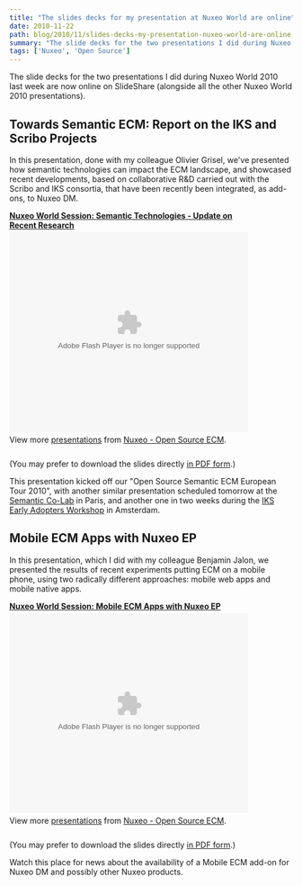 ```yaml
---
title: "The slides decks for my presentation at Nuxeo World are online"
date: 2010-11-22
path: blog/2010/11/slides-decks-my-presentation-nuxeo-world-are-online
summary: "The slide decks for the two presentations I did during Nuxeo World 2010 last week are now online on SlideShare (alongside all the other Nuxeo World 2010 presentations)."
tags: ['Nuxeo', 'Open Source']
---
```


<p>The slide decks for the two presentations I did during Nuxeo World 2010 last week are now online on SlideShare (alongside all the other Nuxeo World 2010 presentations).</p>

<h2>Towards Semantic ECM: Report on the IKS and Scribo Projects</h2>

<p>In this presentation, done with my colleague Olivier Grisel, we've presented how semantic technologies can impact the ECM landscape, and showcased recent developments, based on collaborative R&amp;D carried out with the Scribo and IKS consortia, that have been recently been integrated, as add-ons, to Nuxeo DM. </p>

<div style="width:425px" id="__ss_5861380"><strong style="display:block;margin:12px 0 4px"><a href="http://www.slideshare.net/nuxeo/semantic-technologies-update-on-recent-research" title="Nuxeo World Session: Semantic Technologies - Update on Recent Research">Nuxeo World Session: Semantic Technologies - Update on Recent Research</a></strong><object id="__sse5861380" width="425" height="355"><param name="movie" value="http://static.slidesharecdn.com/swf/ssplayer2.swf?doc=nw-semantic-ecm-101122084209-phpapp02&amp;stripped_title=semantic-technologies-update-on-recent-research&amp;userName=nuxeo"><param name="allowFullScreen" value="true"><param name="allowScriptAccess" value="always"><embed name="__sse5861380" src="http://static.slidesharecdn.com/swf/ssplayer2.swf?doc=nw-semantic-ecm-101122084209-phpapp02&amp;stripped_title=semantic-technologies-update-on-recent-research&amp;userName=nuxeo" type="application/x-shockwave-flash" allowscriptaccess="always" allowfullscreen="true" width="425" height="355"></embed></object><div style="padding:5px 0 12px">View more <a href="http://www.slideshare.net/">presentations</a> from <a href="http://www.slideshare.net/nuxeo">Nuxeo - Open Source ECM</a>.</div></div>

<p>(You may prefer to download the slides directly 
<span class="asset  asset-generic at-xid-6a010536291c30970b0134896f8ffb970c"><a href="http://blogs.nuxeo.com/files/nw-semantic-ecm.pdf">in PDF form</a></span>.)</p>

<p>This presentation kicked off our "Open Source Semantic ECM European Tour 2010", with another similar presentation scheduled tomorrow at the <a href="http://colab.myxwiki.org/xwiki/bin/view/ColabSemantique/">Semantic Co-Lab</a> in Paris, and another one in two weeks during the <a href="http://wiki.iks-project.eu/index.php/Workshops/EAworkshopAmsterdam">IKS Early Adopters Workshop</a> in Amsterdam.</p>

<h2>Mobile ECM Apps with Nuxeo EP</h2>

<p>In this presentation, which I did with my colleague Benjamin Jalon, we presented the results of recent experiments putting ECM on a mobile phone, using two radically different approaches: mobile web apps and mobile native apps.</p>

<div style="width:425px" id="__ss_5861167"><strong style="display:block;margin:12px 0 4px"><a href="http://www.slideshare.net/nuxeo/mobile-5861167" title="Nuxeo World Session: Mobile ECM Apps with Nuxeo EP">Nuxeo World Session: Mobile ECM Apps with Nuxeo EP</a></strong><object id="__sse5861167" width="425" height="355"><param name="movie" value="http://static.slidesharecdn.com/swf/ssplayer2.swf?doc=nw2010-mobile-ecm-101122082547-phpapp02&amp;stripped_title=mobile-5861167&amp;userName=nuxeo"><param name="allowFullScreen" value="true"><param name="allowScriptAccess" value="always"><embed name="__sse5861167" src="http://static.slidesharecdn.com/swf/ssplayer2.swf?doc=nw2010-mobile-ecm-101122082547-phpapp02&amp;stripped_title=mobile-5861167&amp;userName=nuxeo" type="application/x-shockwave-flash" allowscriptaccess="always" allowfullscreen="true" width="425" height="355"></embed></object><div style="padding:5px 0 12px">View more <a href="http://www.slideshare.net/">presentations</a> from <a href="http://www.slideshare.net/nuxeo">Nuxeo - Open Source ECM</a>.</div></div>

<p>(You may prefer to download the slides directly 
<span class="asset  asset-generic at-xid-6a010536291c30970b0134896f926f970c"><a href="http://blogs.nuxeo.com/files/nw2010-mobile-ecm.pdf">in PDF form</a></span>.)</p>

<p>Watch this place for news about the availability of a Mobile ECM add-on for Nuxeo DM and possibly other Nuxeo products.</p>
 

